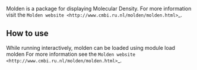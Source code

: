 Molden is a package for displaying Molecular Density.
For more information visit the
`Molden website <http://www.cmbi.ru.nl/molden/molden.html>`_.

## How to use

While running interactively, molden can be loaded using
module load molden
For more information see the `Molden website <http://www.cmbi.ru.nl/molden/molden.html>`_.
